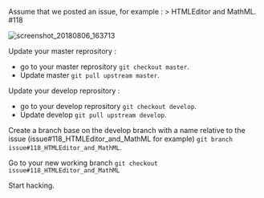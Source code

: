 Assume that we posted an issue, for example : > HTMLEditor and MathML. #118 

![screenshot_20180806_163713](https://user-images.githubusercontent.com/19194678/43723288-9898168e-9997-11e8-8d9a-edf4cfb9ec3d.png)

Update your master reprository :
- go to your master reprository `git checkout master`.
- Update master `git pull upstream master`.

Update your develop reprository :
- go to your develop reprository `git checkout develop`.
- Update develop `git pull upstream develop`.

Create a branch base on the develop branch with a name relative to the issue (issue#118_HTMLEditor_and_MathML for example) `git branch issue#118_HTMLEditor_and_MathML`.

Go to your new working branch `git checkout issue#118_HTMLEditor_and_MathML`

Start hacking.